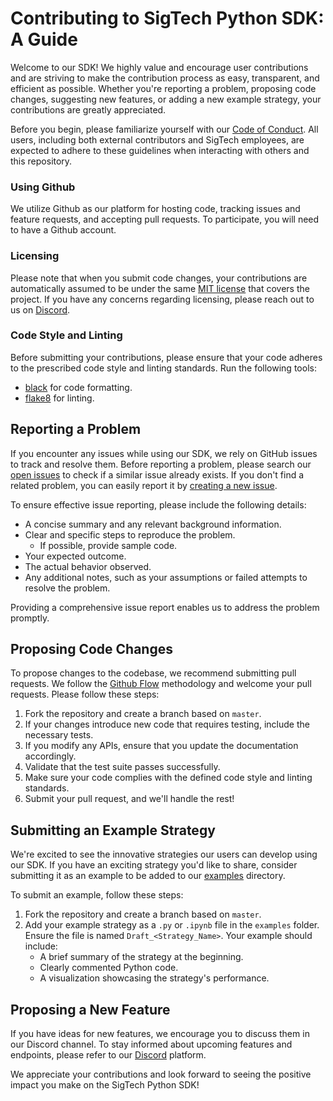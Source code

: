 # Contributing to SigTech Python SDK: A Guide

Welcome to our SDK! We highly value and encourage user contributions and are striving to make the contribution process as easy, transparent, and efficient as possible. Whether you're reporting a problem, proposing code changes, suggesting new features, or adding a new example strategy, your contributions are greatly appreciated.

Before you begin, please familiarize yourself with our [Code of Conduct](https://github.com/SIGTechnologies/sigtech-python/blob/master/CODE_OF_CONDUCT.md). All users, including both external contributors and SigTech employees, are expected to adhere to these guidelines when interacting with others and this repository.

### Using Github

We utilize Github as our platform for hosting code, tracking issues and feature requests, and accepting pull requests. To participate, you will need to have a Github account.

### Licensing

Please note that when you submit code changes, your contributions are automatically assumed to be under the same [MIT license](https://github.com/SIGTechnologies/sigtech-python/blob/master/LICENSE) that covers the project. If you have any concerns regarding licensing, please reach out to us on [Discord](https://discord.gg/XcVJDYV4k7).

### Code Style and Linting

Before submitting your contributions, please ensure that your code adheres to the prescribed code style and linting standards. Run the following tools:

- [black](https://github.com/psf/black) for code formatting.
- [flake8](https://flake8.pycqa.org/en/latest/) for linting.

## Reporting a Problem

If you encounter any issues while using our SDK, we rely on GitHub issues to track and resolve them. Before reporting a problem, please search our [open issues](https://github.com/SIGTechnologies/sigtech-python/issues/) to check if a similar issue already exists. If you don't find a related problem, you can easily report it by [creating a new issue](https://github.com/SIGTechnologies/sigtech-python/issues/new).

To ensure effective issue reporting, please include the following details:

- A concise summary and any relevant background information.
- Clear and specific steps to reproduce the problem.
  - If possible, provide sample code.
- Your expected outcome.
- The actual behavior observed.
- Any additional notes, such as your assumptions or failed attempts to resolve the problem.

Providing a comprehensive issue report enables us to address the problem promptly.

## Proposing Code Changes

To propose changes to the codebase, we recommend submitting pull requests. We follow the [Github Flow](https://guides.github.com/introduction/flow/index.html) methodology and welcome your pull requests. Please follow these steps:

1. Fork the repository and create a branch based on `master`.
2. If your changes introduce new code that requires testing, include the necessary tests.
3. If you modify any APIs, ensure that you update the documentation accordingly.
4. Validate that the test suite passes successfully.
5. Make sure your code complies with the defined code style and linting standards.
6. Submit your pull request, and we'll handle the rest!

## Submitting an Example Strategy

We're excited to see the innovative strategies our users can develop using our SDK. If you have an exciting strategy you'd like to share, consider submitting it as an example to be added to our [examples](https://github.com/SIGTechnologies/sigtech-python/tree/master/examples) directory.

To submit an example, follow these steps:

1. Fork the repository and create a branch based on `master`.
2. Add your example strategy as a `.py` or `.ipynb` file in the `examples` folder. Ensure the file is named `Draft_<Strategy_Name>`. Your example should include:
    - A brief summary of the strategy at the beginning.
    - Clearly commented Python code.
    - A visualization showcasing the strategy's performance.

## Proposing a New Feature

If you have ideas for new features, we encourage you to discuss them in our Discord channel. To stay informed about upcoming features and endpoints, please refer to our [Discord](https://discord.gg/ZcFeutSrWM) platform.

We appreciate your contributions and look forward to seeing the positive impact you make on the SigTech Python SDK!
